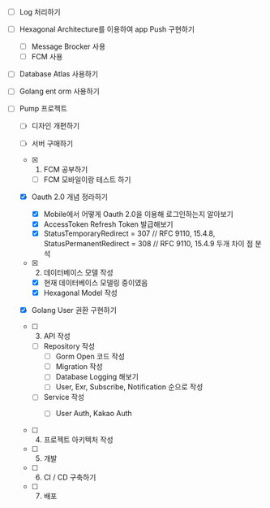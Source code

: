 - [ ] Log 처리하기 
- [ ] Hexagonal Architecture를 이용하여 app Push 구현하기
	- [ ] Message Brocker 사용
	- [ ] FCM 사용  
- [ ] Database Atlas 사용하기
- [ ] Golang ent orm 사용하기 



- [ ] Pump 프로젝트
	- [ ] 디자인 개편하기 
	- [ ] 서버 구매하기 

	- [x] 1. FCM 공부하기 
		- [ ] FCM 모바일이랑 테스트 하기 
	- [x] Oauth 2.0 개념 정라하기
		- [x] Mobile에서 어떻게 Oauth 2.0을 이용해 로그인하는지 알아보기
		- [x] AccessToken Refresh Token 발급해보기 
		- [x] StatusTemporaryRedirect = 307 // RFC 9110, 15.4.8, StatusPermanentRedirect = 308 // RFC 9110, 15.4.9 두개 차이 점 분석 
	- [x] 2. 데이터베이스 모델 작성 
		- [x] 현재 데이터베이스 모델링 중이였음 
		- [x] Hexagonal Model 작성 

    - [x] Golang User 권환 구현하기 
	- [ ] 3. API 작성
		- [ ] Repository 작성 
			- [ ] Gorm Open 코드 작성
			- [ ] Migration 작성 
			- [ ] Database Logging 해보기 
			- [ ] User, Exr, Subscribe, Notification 순으로 작성
		- [ ] Service 작성
			- [ ]  User Auth, Kakao Auth
		

		

	- [ ] 4. 프로젝트 아키텍처 작성 
	- [ ] 5. 개발
	- [ ] 6. CI / CD 구축하기
	- [ ] 7. 배포 